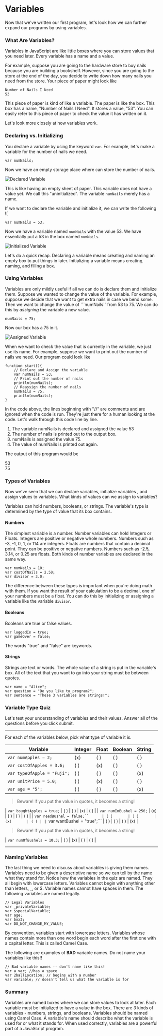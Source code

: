 # Variables
Now that we've written our first program, let's look how we can further expand our programs by using variables.

### What Are Variables?
Variables in JavaScript are like little boxes where you can store values that you need later. Every variable has a name and a value.   

For example, suppose you are going to the hardware store to buy nails because you are building a bookshelf.  However, since you are going to the store at the end of the day, you decide to write down how many nails you need from the store.  Your piece of paper might look like 

```
Number of Nails I Need
53 
```

This piece of paper is kind of like a variable.  The paper is like the box.  This box has a name, "Number of Nails I Need".  It stores a value, "53".  You can easily refer to this piece of paper to check the value it has written on it.

Let's look more closely at how variables work.

### Declaring vs. Initializing
You declare a variable by using the keyword ```var```.  For example, let's make a variable for the number of nails we need.

```
var numNails;
```

Now we have an empty storage place where can store the number of nails.

![Declared Variable](../static/javaScript/javascript_emptyVariable.png)

This is like having an empty sheet of paper. This variable does not have a value yet.  We call this "uninitialized".  The variable ```numNails``` merely has a name.

If we want to declare the variable and initialize it, we can write the following
![
```
var numNails = 53;
```

Now we have a variable named ```numNails``` with the value 53.  We have essentially put a 53 in the box named ```numNails```.

![Initialized Variable](../static/javaScript/javascript_fullVariable.png)

Let's do a quick recap.  Declaring a variable means creating and naming an empty box to put things in later.  Initializing a variable means creating, naming, and filling a box.

### Using Variables
Variables are only mildly useful if all we can do is declare them and initialize them.  Suppose we wanted to change the value of the variable.  For example, suppose we decide that we want to get extra nails in case we bend some.  Then we want to change the value of ```numNails`` from 53 to 75.  We can do this by *assigning* the variable a new value. 

```
numNails = 75;
```

Now our box has a 75 in it.

![Assigned Variable](../static/javaScript/javascript_assignedVariable.png)


When we want to check the value that is currently in the variable, we just use its name.  For example, suppose we want to print out the number of nails we need.  Our program could look like

```
function start(){
    // Declare and Assign the variable
    var numNails = 53;
    // Print out the number of nails
    println(numNails);
    // Reassign the number of nails
    numNails = 75;
    println(numNails);
}
```


In the code above, the lines beginning with "//" are comments and are ignored when the code is run.  They're just there for a human looking at the code. Let's walk through this code line by line.
1. The variable numNails is declared and assigned the value 53
2. The number of nails is printed out to the output box.  
3. numNails is assigned the value 75.
4. The value of numNails is printed out again.
 

The output of this program would be 

53 </br>
75


### Types of Variables
Now we've seen that we can declare variables, initialize variables , and assign values to variables.  What kinds of values can we assign to variables?

Variables can hold numbers, booleans, or strings.  The variable's type is determined by the type of value that its box contains.

#### Numbers
The simplest variable is a number.  Number variables can hold Integers or Floats.  Integers are positive or negative whole numbers. Numbers such as -3, -1, 0, 1, or 114 are integers.  Floats are numbers that contain a decimal point. They can be positive or negative numbers.  Numbers such as -2.5, 3.14, or 0.25 are floats.  Both kinds of number variables are declared in the same way.

```
var numNails = 10;
var costOfNails = 2.50;
var divisor = 3.0;
```

The difference between these types is important when you're doing math with them.   If you want the result of your calculation to be a decimal, one of your numbers must be a float.  You can do this by initializing or assigning a variable like the variable ```divisor```.  

#### Booleans
Booleans are true or false values.

```
var loggedIn = true;
var gameOver = false;
```
 
The words "true" and "false" are keywords.  

#### Strings
Strings are text or words.  The whole value of a string is put in the variable's box.  All of the text that you want to go into your string must be between quotes.

```
var name = "Alice";
var question = "Do you like to program?";
var sentence = "These 3 variables are strings!";
```

### Variable Type Quiz
Let's test  your understanding of variables and their values.  Answer all of the questions before you click submit.

---

<p>
For each of the variables below, pick what type of variable it is.
</p>

| Variable                          | Integer   | Float     | Boolean   | String |
| --                                | --        | --        | --        | -- |
| ```var numApples = 2;```          | (x)       | ( )       | ( )       | ( ) |
| ```var costOfApples = 3.6;```     | ( )       | (x)       | ( )       | ( ) |
| ```var typeOfApple = "Fuji";```   | ( )       | ( )       | ( )       | (x) |
| ```var unitPrice = 5.0;```        | ( )       | (x)       | ( )       | ( ) |
| ```var age = "5";```              | ( )       | ( )       | ( )       | (x) |

> Beware!  If you put the value in quotes, it becomes a string!

| ```var boughtApples = true;```    | ( )       | ( )       | (x)       | ( ) |
| ```var numInBushel = 250;```      | (x)       | ( )       | ( )       | ( ) |
| ```var needBushel = false;``      | ( )       | ( )       | (x)       | ( ) |
| ```var wantBushel = "true";```    | ( )       | ( )       | ( )       | (x) |

> Beware!  If you put the value in quotes, it becomes a string!

| ```var numOfBushels = 10.3;```    | ( )       | (x)       | ( )       | ( ) |

---

### Naming Variables
The last thing we need to discuss about variables is giving them names.  Variables need to be given a descriptive name so we can tell by the name what they stand for. Notice how the variables in the quiz are named.  They all begin with lowercase letters.  Variables cannot begin with anything other than letters, _, or $. Variable names cannot have spaces in them. The following variables are named legally.

```
// Legal Variables
var _privateVariable;
var $specialVariable;
var age;
var box3;
var DO_NOT_CHANGE_MY_VALUE;
```

By convention, variables start with lowercase letters.  Variables whose names contain more than one word begin each word after the first one with a capital letter. This is called Camel Case.

The following are examples of **BAD** variable names.  Do not name your variables like this!!

```
// Bad variable names -- don't name like this!
var a var; //has a space
var 2ballLocation; // begins with a number
var variable; // doesn't tell us what the variable is for

```
### Summary
Variables are named boxes where we can store values to look at later.  Each variable must be initialized to have a value in the box.  There are 3 kinds of variables - numbers, strings, and booleans.  Variables should be named using Camel Case.  A variable's name should describe what the variable is used for or what it stands for.  When used correctly, variables are a powerful part of a JavaScript program. 